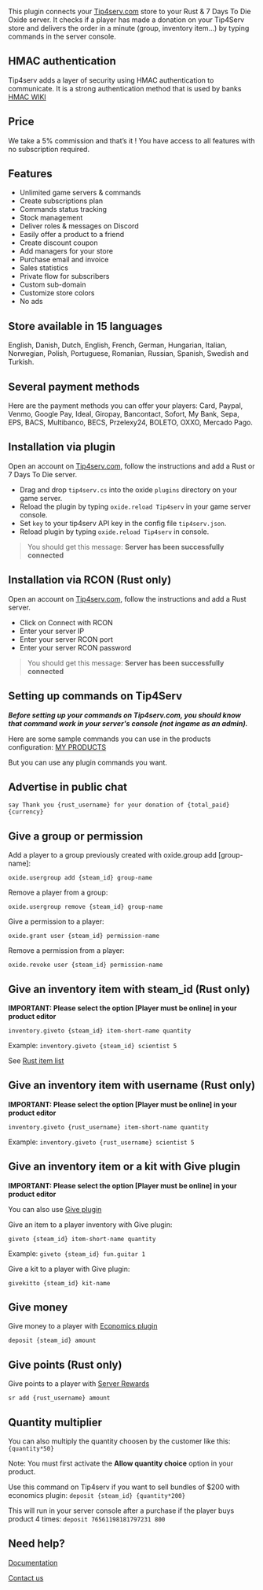 This plugin connects your [Tip4serv.com](https://tip4serv.com?ads=umod) store to your Rust & 7 Days To Die Oxide server. It checks if a player has made a donation on your Tip4Serv store and delivers the order in a minute (group, inventory item...) by typing commands in the server console.

## HMAC authentication

Tip4serv adds a layer of security using HMAC authentication to communicate. It is a strong authentication method that is used by banks [HMAC WIKI](https://en.wikipedia.org/wiki/HMAC)

## Price

We take a 5% commission and that’s it ! You have access to all features with no subscription required.

## Features

* Unlimited game servers & commands
* Create subscriptions plan
* Commands status tracking
* Stock management
* Deliver roles & messages on Discord
* Easily offer a product to a friend
* Create discount coupon
* Add managers for your store
* Purchase email and invoice
* Sales statistics
* Private flow for subscribers
* Custom sub-domain
* Customize store colors
* No ads

## Store available in 15 languages

English, Danish, Dutch, English, French, German, Hungarian, Italian, Norwegian, Polish, Portuguese, Romanian, Russian, Spanish, Swedish and Turkish.

## Several payment methods

Here are the payment methods you can offer your players: Card, Paypal, Venmo, Google Pay, Ideal, Giropay, Bancontact, Sofort, My Bank, Sepa, EPS, BACS, Multibanco, BECS, Przelexy24, BOLETO, OXXO, Mercado Pago.

## Installation via plugin

Open an account on [Tip4serv.com](https://tip4serv.com?ads=umod), follow the instructions and add a Rust or 7 Days To Die server.

- Drag and drop `tip4serv.cs` into the oxide `plugins` directory on your game server.
- Reload the plugin by typing `oxide.reload Tip4serv` in your game server console.
- Set `key` to your tip4serv API key in the config file `tip4serv.json`.
- Reload plugin by typing `oxide.reload Tip4serv` in console.

> You should get this message: **Server has been successfully connected**

## Installation via RCON (Rust only)
Open an account on [Tip4serv.com](https://tip4serv.com/), follow the instructions and add a Rust server.

- Click on Connect with RCON
- Enter your server IP  
- Enter your server RCON port
- Enter your server RCON password

> You should get this message: **Server has been successfully connected**

## Setting up commands on Tip4Serv

***Before setting up your commands on Tip4serv.com, you should know that command work in your server's console (not ingame as an admin).***

Here are some sample commands you can use in the products configuration: [MY PRODUCTS](https://tip4serv.com/dashboard/my-products)

But you can use any plugin commands you want.

## Advertise in public chat

`say Thank you {rust_username} for your donation of {total_paid} {currency}`

## Give a group or permission

Add a player to a group previously created with oxide.group add [group-name]:

`oxide.usergroup add {steam_id} group-name`

Remove a player from a group:

`oxide.usergroup remove {steam_id} group-name`

Give a permission to a player:

`oxide.grant user {steam_id} permission-name`

Remove a permission from a player:

`oxide.revoke user {steam_id} permission-name`

## Give an inventory item with steam_id (Rust only)

**IMPORTANT: Please select the option [Player must be online] in your product editor**

`inventory.giveto {steam_id} item-short-name quantity`

Example: `inventory.giveto {steam_id} scientist 5`

See [Rust item list](https://www.corrosionhour.com/rust-item-list/)

## Give an inventory item with username (Rust only)

**IMPORTANT: Please select the option [Player must be online] in your product editor**

`inventory.giveto {rust_username} item-short-name quantity`

Example: `inventory.giveto {rust_username} scientist 5`

## Give an inventory item or a kit with Give plugin

**IMPORTANT: Please select the option [Player must be online] in your product editor**

You can also use [Give plugin](https://umod.org/plugins/give)

Give an item to a player inventory with Give plugin:

`giveto {steam_id} item-short-name quantity`

Example: `giveto {steam_id} fun.guitar 1`

Give a kit to a player with Give plugin:

`givekitto {steam_id} kit-name`

## Give money

Give money to a player with [Economics plugin](https://umod.org/plugins/economics)

`deposit {steam_id} amount`

## Give points (Rust only)

Give points to a player with [Server Rewards](https://umod.org/plugins/server-rewards)

`sr add {rust_username} amount`

## Quantity multiplier

You can also multiply the quantity choosen by the customer like this: `{quantity*50}`

Note: You must first activate the **Allow quantity choice** option in your product.

Use this command on Tip4serv if you want to sell bundles of $200 with economics plugin:
`deposit {steam_id} {quantity*200}`

This will run in your server console after a purchase if the player buys product 4 times:
`deposit 76561198181797231 800`

## Need help?

[Documentation](https://docs.tip4serv.com)

[Contact us](https://tip4serv.com/contact)
